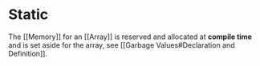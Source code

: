 # Static

The [[Memory]] for an [[Array]] is reserved and allocated at **compile time** and is set aside for the array, see [[Garbage Values#Declaration and Definition]]. 

